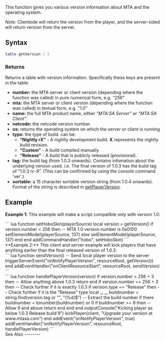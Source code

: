 This function gives you various version information about MTA and the operating system.

*Note:* Clientside will return the version from the player, and the server-sided will return version from the server.

Syntax
------

``` lua
table getVersion ( )
```

### Returns

Returns a table with version information. Specifically these keys are present in the table:

-   **number:** the MTA server or client version (depending where the function was called) in pure numerical form, e.g. *“256”*
-   **mta:** the MTA server or client version (depending where the function was called) in textual form, e.g. *“1.0”*
-   **name:** the full MTA product name, either *“MTA:SA Server”* or *“MTA:SA Client”*.
-   **netcode:** the netcode version number.
-   **os:** returns the operating system on which the server or client is running
-   **type:** the type of build. can be:
    -   **“Nightly rX”** - A nightly development build. **X** represents the nightly build revision.
    -   **“Custom”** - A build compiled manually
    -   **“Release”** - A build that is publicly released (provisional).
-   **tag:** the build tag (from 1.0.3 onwards). Contains infomation about the underlying version used. i.e. The final version of 1.0.3 has the build tag of “1.0.3 rc-9”. (This can be confirmed by using the console command 'ver'.)
-   **sortable:** a 15 character sortable version string (from 1.0.4 onwards). Format of the string is described in [getPlayerVersion](/docs/getPlayerVersion.md "wikilink").

Example
-------

**Example 1:** This example will make a script compatible only with version 1.0:

<section name="Server" class="server" show="true">
``` lua
function setHoboSkin(playerSource)
  local version = getVersion()
  if version.number < 256 then -- MTA 1.0 version number is 0x0100
    setElementModel(playerSource, 137)
  else
    setElementModel(playerSource, 137)
  end
end
addCommandHandler("hobo", setHoboSkin)
```

</section>
**Example 2:** This client and server example will kick players that have anything earlier than the final released version of 1.0.3:

<section name="Client" class="client" show="true">
``` lua
function sendVersion()
  -- Send local player version to the server
  triggerServerEvent("onNotifyPlayerVersion", resourceRoot, getVersion())
end
addEventHandler("onClientResourceStart", resourceRoot, sendVersion)
```

</section>
<section name="Server" class="server" show="true">
``` lua
function handlePlayerVersion(version)
  if version.number > 256 + 3 then  -- Allow anything above 1.0.3
    return
  end
  if version.number == 256 + 3 then  -- Check further if it is exactly 1.0.3
    if version.type == "Release" then -- Check further if it is the "Release" type
      local _, _, buildnumber = string.find(version.tag or "", "(%d)$")  -- Extract the build number if there
      buildnumber = tonumber(buildnumber) or 0
      if buildnumber >= 9 then  -- Allow 9 and above
        return
      end
    end
  end
  outputConsole("Kicking player as below 1.0.3 Release build 9")
  kickPlayer(client, "Upgrade your version at www.mtasa.com")
end
addEvent("onNotifyPlayerVersion", true)
addEventHandler("onNotifyPlayerVersion", resourceRoot, handlePlayerVersion)
```

</section>
See Also
--------
